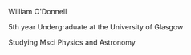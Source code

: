 William O'Donnell

5th year Undergraduate at the University of Glasgow

Studying Msci Physics and Astronomy

<!---
William-OD/William-OD is a ✨ special ✨ repository because its `README.md` (this file) appears on your GitHub profile.
You can click the Preview link to take a look at your changes.
--->
